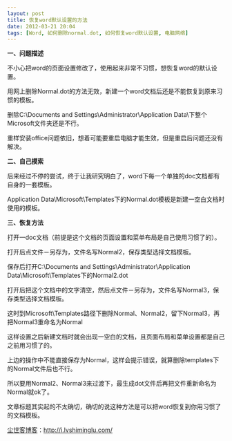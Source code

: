 ```yaml
---
layout: post
title: 恢复word默认设置的方法
date: 2012-03-21 20:04
tags: [Word, 如何删除normal.dot, 如何恢复word默认设置, 电脑网络]
---
```

<strong>一、问题描述</strong>

不小心把word的页面设置修改了，使用起来非常不习惯，想恢复word的默认设置。

用网上删除Normal.dot的方法无效，新建一个word文档后还是不能恢复到原来习惯的模板。

删除C:\Documents and Settings\Administrator\Application Data\下整个Microsoft文件夹还是不行。

重样安装office问题依旧，想着可能要重启电脑才能生效，但是重启后问题还没有解决。

<strong>二、自己摸索</strong>

后来经过不停的尝试，终于让我研究明白了，word下每一个单独的doc文档都有自身的一套模板。

Application Data\Microsoft\Templates下的Normal.dot模板是新建一空白文档时使用的模板。

<strong>三、恢复方法</strong>

打开一doc文档（前提是这个文档的页面设置和菜单布局是自己使用习惯了的）。

打开后点文件－另存为，文件名写Normal2，保存类型选择文档模板。

保存后打开C:\Documents and Settings\Administrator\Application Data\Microsoft\Templates下的Normal2.dot

打开后把这个文档中的文字清空，然后点文件－另存为，文件名写Normal3，保存类型选择文档模板。

这时到Microsoft\Templates路径下删除Normal、Normal2，留下Normal3，再把Normal3重命名为Normal

这样设置之后新建文档时就会出现一空白的文档，且页面布局和菜单设置都是自己之前用习惯了的。

上边的操作中不能直接保存为Normal，这样会提示错误，就算删除templates下的Normal文件后也不行。

所以要用Normal2、Normal3来过渡下，最生成dot文件后再把文件重新命名为Normal就ok了。

文章标题其实起的不太确切，确切的说这种方法是可以把word恢复到你用习惯了的文档模板。

<a href="http://i.lvshiminglu.com/">尘世客博客</a>：<a href="http://i.lvshiminglu.com/">http://i.lvshiminglu.com/</a>


